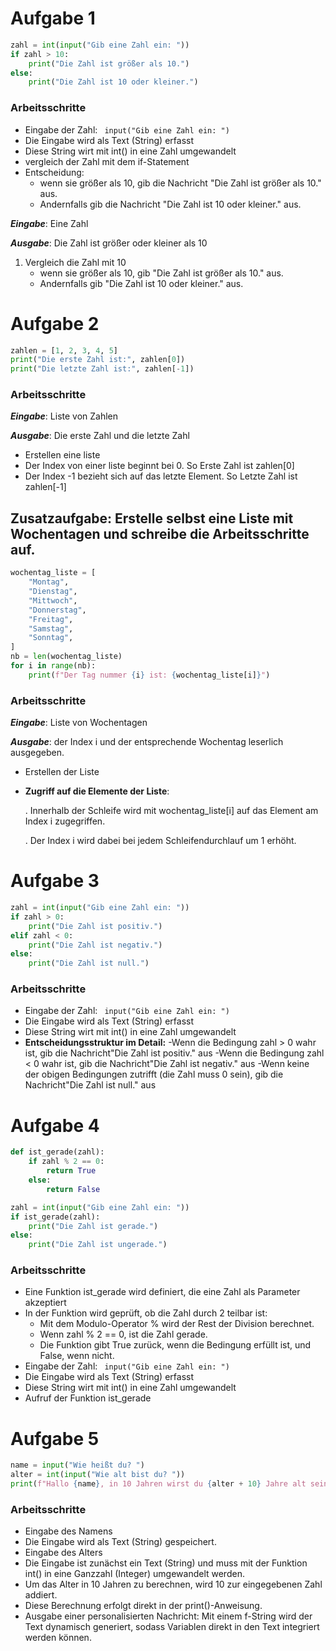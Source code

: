 # Aufgabe 1
<!-- Eingabe: Liste von Zahlen
Ausgabe: Größte Zahl
1. Setze größte Zahl auf ersten Wert der Liste
2. Für jeden weiteren Wert in der Liste:
- Wenn Wert größer als größte Zahl:
- Setze größte Zahl auf diesen Wert
3. Gib größte Zahl aus -->

```python
zahl = int(input("Gib eine Zahl ein: "))
if zahl > 10:
    print("Die Zahl ist größer als 10.")
else:
    print("Die Zahl ist 10 oder kleiner.") 
```
### Arbeitsschritte
* Eingabe der Zahl: ``` input("Gib eine Zahl ein: ")```
* Die Eingabe wird als Text (String) erfasst 
* Diese String wirt mit int() in eine Zahl umgewandelt
* vergleich der Zahl mit dem if-Statement 
* Entscheidung:
    - wenn sie größer als 10, gib die Nachricht "Die Zahl ist größer als 10." aus.
    - Andernfalls gib die Nachricht "Die Zahl ist 10 oder kleiner." aus.


***Eingabe***: Eine Zahl

***Ausgabe***: Die Zahl ist größer oder kleiner als 10

1. Vergleich die Zahl mit 10
    - wenn sie größer als 10, gib "Die Zahl ist größer als 10." aus.
    - Andernfalls gib "Die Zahl ist 10 oder kleiner." aus.

# Aufgabe 2

```python
zahlen = [1, 2, 3, 4, 5]
print("Die erste Zahl ist:", zahlen[0])
print("Die letzte Zahl ist:", zahlen[-1])
```
### Arbeitsschritte

***Eingabe***: Liste von Zahlen

***Ausgabe***: Die erste Zahl und die letzte Zahl

* Erstellen eine liste
* Der Index von einer liste beginnt bei 0. So Erste Zahl ist zahlen[0]
* Der Index -1 bezieht sich auf das letzte Element. So Letzte Zahl ist zahlen[-1]

## Zusatzaufgabe: Erstelle selbst eine Liste mit Wochentagen und schreibe die Arbeitsschritte auf.

```python
wochentag_liste = [
    "Montag",
    "Dienstag",
    "Mittwoch",
    "Donnerstag",
    "Freitag",
    "Samstag",
    "Sonntag",
]
nb = len(wochentag_liste)
for i in range(nb):
    print(f"Der Tag nummer {i} ist: {wochentag_liste[i]}")
```
### Arbeitsschritte

***Eingabe***: Liste von Wochentagen

***Ausgabe***: der Index i und der entsprechende Wochentag leserlich ausgegeben.

- Erstellen der Liste

- **Zugriff auf die Elemente der Liste**:

    . Innerhalb der Schleife wird mit wochentag_liste[i] auf das Element am Index i zugegriffen.

    . Der Index i wird dabei bei jedem Schleifendurchlauf um 1 erhöht.

# Aufgabe 3

```python
zahl = int(input("Gib eine Zahl ein: "))
if zahl > 0:
    print("Die Zahl ist positiv.")
elif zahl < 0:
    print("Die Zahl ist negativ.")
else:
    print("Die Zahl ist null.")
```
### Arbeitsschritte
* Eingabe der Zahl: ``` input("Gib eine Zahl ein: ")```
* Die Eingabe wird als Text (String) erfasst
* Diese String wirt mit int() in eine Zahl umgewandelt
* **Entscheidungsstruktur im Detail:**
    -Wenn die Bedingung zahl > 0 wahr ist, gib die Nachricht"Die Zahl ist positiv." aus
    -Wenn die Bedingung zahl < 0 wahr ist, gib die Nachricht"Die Zahl ist negativ." aus
    -Wenn keine der obigen Bedingungen zutrifft (die Zahl muss 0 sein), gib die Nachricht"Die Zahl ist null." aus

# Aufgabe 4
```python
def ist_gerade(zahl):
    if zahl % 2 == 0:
        return True
    else:
        return False

zahl = int(input("Gib eine Zahl ein: "))
if ist_gerade(zahl):
    print("Die Zahl ist gerade.")
else:
    print("Die Zahl ist ungerade.")
```

### Arbeitsschritte

* Eine Funktion ist_gerade wird definiert, die eine Zahl als Parameter akzeptiert
* In der Funktion wird geprüft, ob die Zahl durch 2 teilbar ist:
    - Mit dem Modulo-Operator % wird der Rest der Division berechnet.
    - Wenn zahl % 2 == 0, ist die Zahl gerade.
    - Die Funktion gibt True zurück, wenn die Bedingung erfüllt ist, und False, wenn nicht.
* Eingabe der Zahl: ``` input("Gib eine Zahl ein: ")```
* Die Eingabe wird als Text (String) erfasst 
* Diese String wirt mit int() in eine Zahl umgewandelt
* Aufruf der Funktion ist_gerade

# Aufgabe 5

```python
name = input("Wie heißt du? ")
alter = int(input("Wie alt bist du? "))
print(f"Hallo {name}, in 10 Jahren wirst du {alter + 10} Jahre alt sein!")
```

### Arbeitsschritte
* Eingabe des Namens
* Die Eingabe wird als Text (String) gespeichert.
* Eingabe des Alters
* Die Eingabe ist zunächst ein Text (String) und muss mit der Funktion int() in eine Ganzzahl (Integer) umgewandelt werden.
* Um das Alter in 10 Jahren zu berechnen, wird 10 zur eingegebenen Zahl addiert.
* Diese Berechnung erfolgt direkt in der print()-Anweisung.
* Ausgabe einer personalisierten Nachricht: Mit einem f-String wird der Text dynamisch generiert, sodass Variablen direkt in den Text integriert werden können.